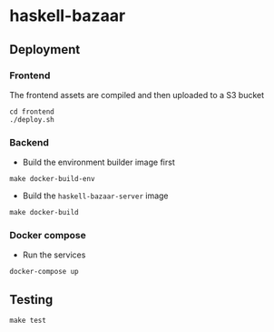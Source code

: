 # haskell-bazaar

## Deployment

### Frontend

The frontend assets are compiled and then uploaded to a S3 bucket
```
cd frontend
./deploy.sh
```

### Backend

* Build the environment builder image first
```
make docker-build-env
```
* Build the `haskell-bazaar-server` image
```
make docker-build
```

### Docker compose

* Run the services
```
docker-compose up
```

## Testing

```
make test
```
